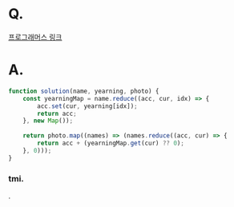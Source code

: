 # Q.
[프로그래머스 링크](https://school.programmers.co.kr/learn/courses/30/lessons/176963)

# A.
```js
function solution(name, yearning, photo) {
    const yearningMap = name.reduce((acc, cur, idx) => {
        acc.set(cur, yearning[idx]);
        return acc;
    }, new Map());
    
    return photo.map((names) => (names.reduce((acc, cur) => {
        return acc + (yearningMap.get(cur) ?? 0);
    }, 0)));
}
```

### tmi.
.
